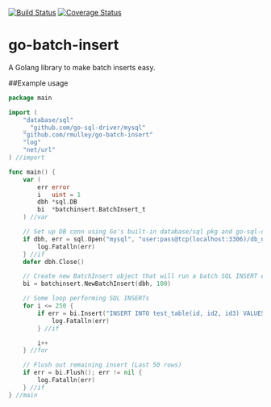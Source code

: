 [![Build Status](https://travis-ci.org/rmulley/go-batch-insert.png)](https://travis-ci.org/rmulley/go-batch-insert)
[![Coverage Status](https://coveralls.io/repos/rmulley/go-batch-insert/badge.svg?branch=master)](https://coveralls.io/r/rmulley/go-batch-insert?branch=master)
# go-batch-insert
A Golang library to make batch inserts easy.

##Example usage

```go
package main

import (
	"database/sql"
	_ "github.com/go-sql-driver/mysql"
	"github.com/rmulley/go-batch-insert"
	"log"
	"net/url"
) //import

func main() {
	var (
		err error
		i   uint = 1
		dbh *sql.DB
		bi  *batchinsert.BatchInsert_t
	) //var

	// Set up DB conn using Go's built-in database/sql pkg and go-sql-driver's MySQL driver
	if dbh, err = sql.Open("mysql", "user:pass@tcp(localhost:3306)/db_name?"+url.QueryEscape("charset=utf8mb4,utf8&loc=America/New_York")); err != nil {
		log.Fatalln(err)
	} //if
	defer dbh.Close()

	// Create new BatchInsert object that will run a batch SQL INSERT every 100 rows
	bi = batchinsert.NewBatchInsert(dbh, 100)

	// Some loop performing SQL INSERTs
	for i <= 250 {
		if err = bi.Insert("INSERT INTO test_table(id, id2, id3) VALUES(?, ?, ?);", i, i + 1, i + 2); err != nil {
			log.Fatalln(err)
		} //if

		i++
	} //for

	// Flush out remaining insert (Last 50 rows)
	if err = bi.Flush(); err != nil {
		log.Fatalln(err)
	} //if
} //main
```
